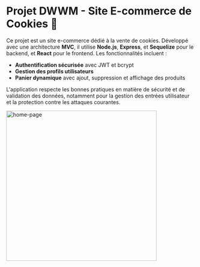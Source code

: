 # Projet DWWM - Site E-commerce de Cookies 🍪

Ce projet est un site e-commerce dédié à la vente de cookies. Développé avec une architecture **MVC**, il utilise **Node.js**, **Express**, et **Sequelize** pour le backend, et **React** pour le frontend. Les fonctionnalités incluent :

- **Authentification sécurisée** avec JWT et bcrypt
- **Gestion des profils utilisateurs**
- **Panier dynamique** avec ajout, suppression et affichage des produits


L'application respecte les bonnes pratiques en matière de sécurité et de validation des données, notamment pour la gestion des entrées utilisateur et la protection contre les attaques courantes.

<img src="https://github.com/user-attachments/assets/02dec960-ce55-41e2-b72c-86823ade55b4" alt="home-page" width="400">


